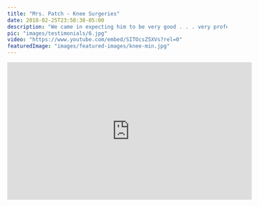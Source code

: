 ```yaml
---
title: "Mrs. Patch - Knee Surgeries"
date: 2018-02-25T23:58:38-05:00
description: "We came in expecting him to be very good . . . very professional, very factual . . ."
pic: "images/testimonials/6.jpg"
video: "https://www.youtube.com/embed/SITOcsZ5XVs?rel=0"
featuredImage: "images/featured-images/knee-min.jpg"
---
```


<iframe width="560" height="315" src="https://www.youtube.com/embed/SITOcsZ5XVs?rel=0" frameborder="0" allow="autoplay; encrypted-media" allowfullscreen></iframe>

